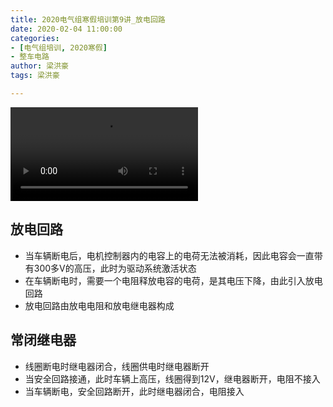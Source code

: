 ```yaml
---
title: 2020电气组寒假培训第9讲_放电回路
date: 2020-02-04 11:00:00
categories:
- [电气组培训, 2020寒假]
- 整车电路
author: 梁洪豪
tags: 梁洪豪

---
```


<span></span>

<!-- More -->

<video src="http://q4v73d4us.bkt.clouddn.com/fury教程/2020电气组寒假培训/第九讲.m4v" controls>您的浏览器不支持video标签</video>
## 放电回路

- 当车辆断电后，电机控制器内的电容上的电荷无法被消耗，因此电容会一直带有300多V的高压，此时为驱动系统激活状态
- 在车辆断电时，需要一个电阻释放电容的电荷，是其电压下降，由此引入放电回路
- 放电回路由放电电阻和放电继电器构成



## 常闭继电器

- 线圈断电时继电器闭合，线圈供电时继电器断开
- 当安全回路接通，此时车辆上高压，线圈得到12V，继电器断开，电阻不接入
- 当车辆断电，安全回路断开，此时继电器闭合，电阻接入